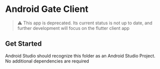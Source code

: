 # Android Gate Client
> :warning: This app is deprecated. Its current status is not up to date, and further development will focus on the flutter client app

## Get Started
Android Studio should recognize this folder as an Android Studio Project. No additional dependencies are required
